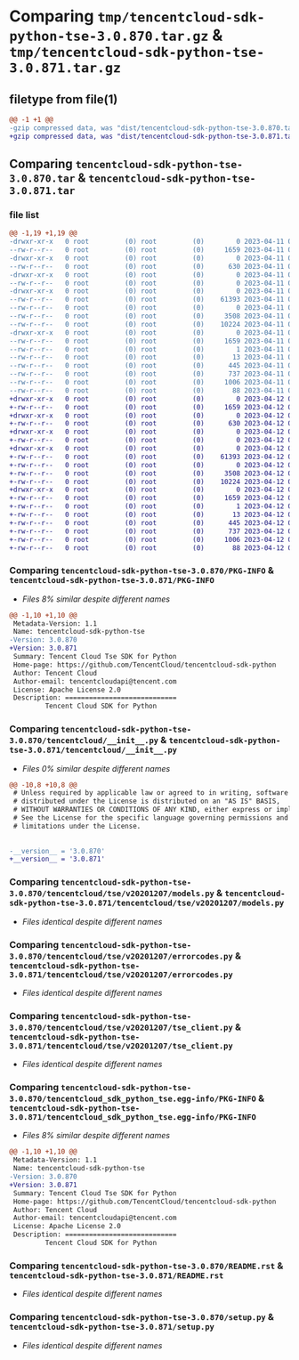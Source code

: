# Comparing `tmp/tencentcloud-sdk-python-tse-3.0.870.tar.gz` & `tmp/tencentcloud-sdk-python-tse-3.0.871.tar.gz`

## filetype from file(1)

```diff
@@ -1 +1 @@
-gzip compressed data, was "dist/tencentcloud-sdk-python-tse-3.0.870.tar", last modified: Tue Apr 11 04:02:55 2023, max compression
+gzip compressed data, was "dist/tencentcloud-sdk-python-tse-3.0.871.tar", last modified: Wed Apr 12 00:46:20 2023, max compression
```

## Comparing `tencentcloud-sdk-python-tse-3.0.870.tar` & `tencentcloud-sdk-python-tse-3.0.871.tar`

### file list

```diff
@@ -1,19 +1,19 @@
-drwxr-xr-x   0 root         (0) root         (0)        0 2023-04-11 04:02:55.000000 tencentcloud-sdk-python-tse-3.0.870/
--rw-r--r--   0 root         (0) root         (0)     1659 2023-04-11 04:02:55.000000 tencentcloud-sdk-python-tse-3.0.870/PKG-INFO
-drwxr-xr-x   0 root         (0) root         (0)        0 2023-04-11 04:02:55.000000 tencentcloud-sdk-python-tse-3.0.870/tencentcloud/
--rw-r--r--   0 root         (0) root         (0)      630 2023-04-11 04:02:54.000000 tencentcloud-sdk-python-tse-3.0.870/tencentcloud/__init__.py
-drwxr-xr-x   0 root         (0) root         (0)        0 2023-04-11 04:02:55.000000 tencentcloud-sdk-python-tse-3.0.870/tencentcloud/tse/
--rw-r--r--   0 root         (0) root         (0)        0 2023-04-11 04:02:54.000000 tencentcloud-sdk-python-tse-3.0.870/tencentcloud/tse/__init__.py
-drwxr-xr-x   0 root         (0) root         (0)        0 2023-04-11 04:02:55.000000 tencentcloud-sdk-python-tse-3.0.870/tencentcloud/tse/v20201207/
--rw-r--r--   0 root         (0) root         (0)    61393 2023-04-11 04:02:54.000000 tencentcloud-sdk-python-tse-3.0.870/tencentcloud/tse/v20201207/models.py
--rw-r--r--   0 root         (0) root         (0)        0 2023-04-11 04:02:54.000000 tencentcloud-sdk-python-tse-3.0.870/tencentcloud/tse/v20201207/__init__.py
--rw-r--r--   0 root         (0) root         (0)     3508 2023-04-11 04:02:54.000000 tencentcloud-sdk-python-tse-3.0.870/tencentcloud/tse/v20201207/errorcodes.py
--rw-r--r--   0 root         (0) root         (0)    10224 2023-04-11 04:02:54.000000 tencentcloud-sdk-python-tse-3.0.870/tencentcloud/tse/v20201207/tse_client.py
-drwxr-xr-x   0 root         (0) root         (0)        0 2023-04-11 04:02:55.000000 tencentcloud-sdk-python-tse-3.0.870/tencentcloud_sdk_python_tse.egg-info/
--rw-r--r--   0 root         (0) root         (0)     1659 2023-04-11 04:02:55.000000 tencentcloud-sdk-python-tse-3.0.870/tencentcloud_sdk_python_tse.egg-info/PKG-INFO
--rw-r--r--   0 root         (0) root         (0)        1 2023-04-11 04:02:55.000000 tencentcloud-sdk-python-tse-3.0.870/tencentcloud_sdk_python_tse.egg-info/dependency_links.txt
--rw-r--r--   0 root         (0) root         (0)       13 2023-04-11 04:02:55.000000 tencentcloud-sdk-python-tse-3.0.870/tencentcloud_sdk_python_tse.egg-info/top_level.txt
--rw-r--r--   0 root         (0) root         (0)      445 2023-04-11 04:02:55.000000 tencentcloud-sdk-python-tse-3.0.870/tencentcloud_sdk_python_tse.egg-info/SOURCES.txt
--rw-r--r--   0 root         (0) root         (0)      737 2023-04-11 04:02:54.000000 tencentcloud-sdk-python-tse-3.0.870/README.rst
--rw-r--r--   0 root         (0) root         (0)     1006 2023-04-11 04:02:54.000000 tencentcloud-sdk-python-tse-3.0.870/setup.py
--rw-r--r--   0 root         (0) root         (0)       88 2023-04-11 04:02:55.000000 tencentcloud-sdk-python-tse-3.0.870/setup.cfg
+drwxr-xr-x   0 root         (0) root         (0)        0 2023-04-12 00:46:20.000000 tencentcloud-sdk-python-tse-3.0.871/
+-rw-r--r--   0 root         (0) root         (0)     1659 2023-04-12 00:46:20.000000 tencentcloud-sdk-python-tse-3.0.871/PKG-INFO
+drwxr-xr-x   0 root         (0) root         (0)        0 2023-04-12 00:46:20.000000 tencentcloud-sdk-python-tse-3.0.871/tencentcloud/
+-rw-r--r--   0 root         (0) root         (0)      630 2023-04-12 00:46:19.000000 tencentcloud-sdk-python-tse-3.0.871/tencentcloud/__init__.py
+drwxr-xr-x   0 root         (0) root         (0)        0 2023-04-12 00:46:20.000000 tencentcloud-sdk-python-tse-3.0.871/tencentcloud/tse/
+-rw-r--r--   0 root         (0) root         (0)        0 2023-04-12 00:46:19.000000 tencentcloud-sdk-python-tse-3.0.871/tencentcloud/tse/__init__.py
+drwxr-xr-x   0 root         (0) root         (0)        0 2023-04-12 00:46:20.000000 tencentcloud-sdk-python-tse-3.0.871/tencentcloud/tse/v20201207/
+-rw-r--r--   0 root         (0) root         (0)    61393 2023-04-12 00:46:19.000000 tencentcloud-sdk-python-tse-3.0.871/tencentcloud/tse/v20201207/models.py
+-rw-r--r--   0 root         (0) root         (0)        0 2023-04-12 00:46:19.000000 tencentcloud-sdk-python-tse-3.0.871/tencentcloud/tse/v20201207/__init__.py
+-rw-r--r--   0 root         (0) root         (0)     3508 2023-04-12 00:46:19.000000 tencentcloud-sdk-python-tse-3.0.871/tencentcloud/tse/v20201207/errorcodes.py
+-rw-r--r--   0 root         (0) root         (0)    10224 2023-04-12 00:46:19.000000 tencentcloud-sdk-python-tse-3.0.871/tencentcloud/tse/v20201207/tse_client.py
+drwxr-xr-x   0 root         (0) root         (0)        0 2023-04-12 00:46:20.000000 tencentcloud-sdk-python-tse-3.0.871/tencentcloud_sdk_python_tse.egg-info/
+-rw-r--r--   0 root         (0) root         (0)     1659 2023-04-12 00:46:20.000000 tencentcloud-sdk-python-tse-3.0.871/tencentcloud_sdk_python_tse.egg-info/PKG-INFO
+-rw-r--r--   0 root         (0) root         (0)        1 2023-04-12 00:46:20.000000 tencentcloud-sdk-python-tse-3.0.871/tencentcloud_sdk_python_tse.egg-info/dependency_links.txt
+-rw-r--r--   0 root         (0) root         (0)       13 2023-04-12 00:46:20.000000 tencentcloud-sdk-python-tse-3.0.871/tencentcloud_sdk_python_tse.egg-info/top_level.txt
+-rw-r--r--   0 root         (0) root         (0)      445 2023-04-12 00:46:20.000000 tencentcloud-sdk-python-tse-3.0.871/tencentcloud_sdk_python_tse.egg-info/SOURCES.txt
+-rw-r--r--   0 root         (0) root         (0)      737 2023-04-12 00:46:19.000000 tencentcloud-sdk-python-tse-3.0.871/README.rst
+-rw-r--r--   0 root         (0) root         (0)     1006 2023-04-12 00:46:19.000000 tencentcloud-sdk-python-tse-3.0.871/setup.py
+-rw-r--r--   0 root         (0) root         (0)       88 2023-04-12 00:46:20.000000 tencentcloud-sdk-python-tse-3.0.871/setup.cfg
```

### Comparing `tencentcloud-sdk-python-tse-3.0.870/PKG-INFO` & `tencentcloud-sdk-python-tse-3.0.871/PKG-INFO`

 * *Files 8% similar despite different names*

```diff
@@ -1,10 +1,10 @@
 Metadata-Version: 1.1
 Name: tencentcloud-sdk-python-tse
-Version: 3.0.870
+Version: 3.0.871
 Summary: Tencent Cloud Tse SDK for Python
 Home-page: https://github.com/TencentCloud/tencentcloud-sdk-python
 Author: Tencent Cloud
 Author-email: tencentcloudapi@tencent.com
 License: Apache License 2.0
 Description: ============================
         Tencent Cloud SDK for Python
```

### Comparing `tencentcloud-sdk-python-tse-3.0.870/tencentcloud/__init__.py` & `tencentcloud-sdk-python-tse-3.0.871/tencentcloud/__init__.py`

 * *Files 0% similar despite different names*

```diff
@@ -10,8 +10,8 @@
 # Unless required by applicable law or agreed to in writing, software
 # distributed under the License is distributed on an "AS IS" BASIS,
 # WITHOUT WARRANTIES OR CONDITIONS OF ANY KIND, either express or implied.
 # See the License for the specific language governing permissions and
 # limitations under the License.
 
 
-__version__ = '3.0.870'
+__version__ = '3.0.871'
```

### Comparing `tencentcloud-sdk-python-tse-3.0.870/tencentcloud/tse/v20201207/models.py` & `tencentcloud-sdk-python-tse-3.0.871/tencentcloud/tse/v20201207/models.py`

 * *Files identical despite different names*

### Comparing `tencentcloud-sdk-python-tse-3.0.870/tencentcloud/tse/v20201207/errorcodes.py` & `tencentcloud-sdk-python-tse-3.0.871/tencentcloud/tse/v20201207/errorcodes.py`

 * *Files identical despite different names*

### Comparing `tencentcloud-sdk-python-tse-3.0.870/tencentcloud/tse/v20201207/tse_client.py` & `tencentcloud-sdk-python-tse-3.0.871/tencentcloud/tse/v20201207/tse_client.py`

 * *Files identical despite different names*

### Comparing `tencentcloud-sdk-python-tse-3.0.870/tencentcloud_sdk_python_tse.egg-info/PKG-INFO` & `tencentcloud-sdk-python-tse-3.0.871/tencentcloud_sdk_python_tse.egg-info/PKG-INFO`

 * *Files 8% similar despite different names*

```diff
@@ -1,10 +1,10 @@
 Metadata-Version: 1.1
 Name: tencentcloud-sdk-python-tse
-Version: 3.0.870
+Version: 3.0.871
 Summary: Tencent Cloud Tse SDK for Python
 Home-page: https://github.com/TencentCloud/tencentcloud-sdk-python
 Author: Tencent Cloud
 Author-email: tencentcloudapi@tencent.com
 License: Apache License 2.0
 Description: ============================
         Tencent Cloud SDK for Python
```

### Comparing `tencentcloud-sdk-python-tse-3.0.870/README.rst` & `tencentcloud-sdk-python-tse-3.0.871/README.rst`

 * *Files identical despite different names*

### Comparing `tencentcloud-sdk-python-tse-3.0.870/setup.py` & `tencentcloud-sdk-python-tse-3.0.871/setup.py`

 * *Files identical despite different names*

